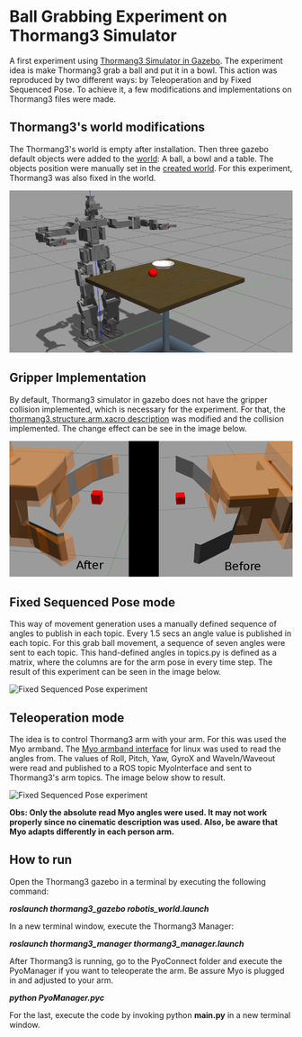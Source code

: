 # Ball Grabbing Experiment on Thormang3 Simulator
A first experiment using [Thormang3 Simulator in Gazebo](http://wiki.ros.org/ROBOTIS-THORMANG3). The experiment idea is make Thormang3 grab a ball and put it in a bowl. This action was reproduced by two different ways: by Teleoperation and by Fixed Sequenced Pose. To achieve it, a few modifications and implementations on Thormang3 files were made.


## Thormang3's world modifications
The Thormang3's world is empty after installation. Then three gazebo default objects were added to the [world](https://github.com/ROBOTIS-GIT/ROBOTIS-THORMANG-Common/blob/master/thormang3_gazebo/worlds/empty.world): A ball, a bowl and a table. The objects position were manually set in the [created world](/world/pimped.world). For this experiment, Thormang3 was also fixed in the world.

![Gripper modification](/world.png)

## Gripper Implementation
By default, Thormang3 simulator in gazebo does not have the gripper collision implemented, which is necessary for the experiment.
For that, the [thormang3.structure.arm.xacro description](https://github.com/ROBOTIS-GIT/ROBOTIS-THORMANG-Common/blob/master/thormang3_description/urdf/thormang3.structure.arm.xacro) was modified and the collision implemented. The change effect can be see in the image below.


![Gripper modification](/grip.png)


## Fixed Sequenced Pose mode
This way of movement generation uses a manually defined sequence of angles to publish in each topic. Every 1.5 secs an angle value is published in each topic. For this grab ball movement, a sequence of seven angles were sent to each topic. This hand-defined angles in topics.py is defined as a matrix, where the columns are for the arm pose in every time step. The result of this experiment can be seen in the image below.


![Fixed Sequenced Pose experiment](/fixed.gif)


## Teleoperation mode
The idea is to control Thormang3 arm with your arm. For this was used the Myo armband. The [Myo armband interface](http://www.fernandocosentino.net/pyoconnect/) for linux was used to read the angles from. The values of Roll, Pitch, Yaw, GyroX and WaveIn/Waveout were read and published to a ROS topic MyoInterface and sent to Thormang3's arm topics. The image below show to result. 


![Fixed Sequenced Pose experiment](/fixed.gif)


**Obs: Only the absolute read Myo angles were used. It may not work properly since no cinematic description was used. Also, be aware that Myo adapts differently in each person arm.**


## How to run
Open the Thormang3 gazebo in a terminal by executing the following command:

***roslaunch thormang3_gazebo robotis_world.launch*** 


In a new terminal window, execute the Thormang3 Manager:

***roslaunch thormang3_manager thormang3_manager.launch*** 


After Thormang3 is running, go to the PyoConnect folder and execute the PyoManager if you want to teleoperate the arm. Be assure Myo is plugged in and adjusted to your arm.

***python PyoManager.pyc***


For the last, execute the code by invoking python **main.py** in a new terminal window.
